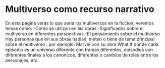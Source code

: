 # Multiverso como recurso narrativo
En esta pagina veras lo que seria los multiversos en la ficcion, veremos temas como: -Como se utilizan en las obras -Significados sobre el multiverso en diferentes perspectivas -EI pensamiento sobre el multiverso Hay personas que en sus obras hablan, meten o tiene de tema principal sobre el multiverso ; por ejemplo: Marvel con su obra What If donde cada episodio es un universo diferente con tramas diferentes, episodios con diferentes finales a los canonicos, diferentes o cambios de roles entre los personajes, etc.
